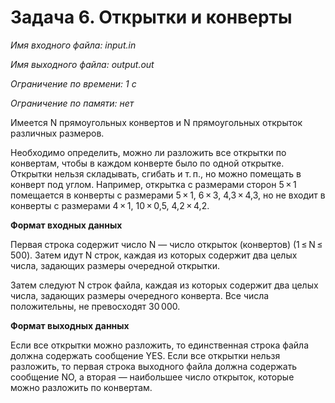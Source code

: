 # Задача 6. Открытки и конверты

*Имя входного файла: input.in*

*Имя выходного файла: output.out*

*Ограничение по времени: 1 с*

*Ограничение по памяти: нет*


Имеется N прямоугольных конвертов и N прямоугольных открыток различных размеров.

Необходимо определить, можно ли разложить все открытки по конвертам, чтобы в каждом конверте было по одной открытке. Открытки нельзя складывать, сгибать и т. п., но можно помещать в конверт под углом. Например, открытка с размерами сторон 5 × 1 помещается в конверты с размерами 5 × 1, 6 × 3, 4,3 × 4,3, но не входит в конверты с размерами 4 × 1, 10 × 0,5, 4,2 × 4,2.

**Формат входных данных**

Первая строка содержит число N — число открыток (конвертов) (1 ≤ N ≤ 500).
Затем идут N строк, каждая из которых содержит два целых числа, задающих размеры очередной открытки.

Затем следуют N строк файла, каждая из которых содержит два целых числа, задающих размеры очередного конверта. Все числа положительны, не превосходят 30 000.

**Формат выходных данных**

Если все открытки можно разложить, то единственная строка файла должна содержать сообщение YES.
Если все открытки нельзя разложить, то первая строка выходного файла должна содержать сообщение NO, а вторая — наибольшее число открыток, которые можно разложить по конвертам.